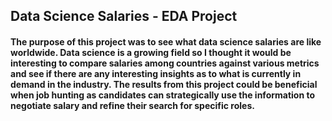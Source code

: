 ## Data Science Salaries - EDA Project 

#### The purpose of this project was to see what data science salaries are like worldwide. Data science is a growing field so I thought it would be interesting to compare salaries among countries against various metrics and see if there are any interesting insights as to what is currently in demand in the industry. The results from this project could be beneficial when job hunting as candidates can strategically use the information to negotiate salary and refine their search for specific roles.
